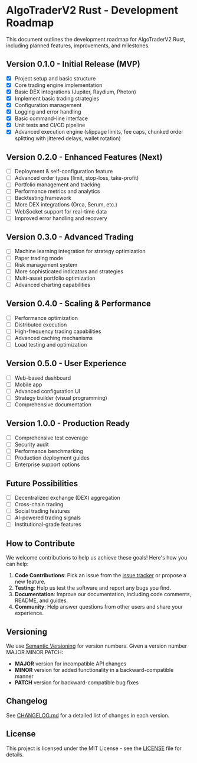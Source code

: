 # AlgoTraderV2 Rust - Development Roadmap

This document outlines the development roadmap for AlgoTraderV2 Rust, including planned features, improvements, and milestones.

## Version 0.1.0 - Initial Release (MVP)
- [x] Project setup and basic structure
- [x] Core trading engine implementation
- [x] Basic DEX integrations (Jupiter, Raydium, Photon)
- [x] Implement basic trading strategies
- [x] Configuration management
- [x] Logging and error handling
- [x] Basic command-line interface
- [x] Unit tests and CI/CD pipeline
- [x] Advanced execution engine (slippage limits, fee caps, chunked order splitting with jittered delays, wallet rotation)

## Version 0.2.0 - Enhanced Features (Next)
- [ ] Deployment & self-configuration feature
- [ ] Advanced order types (limit, stop-loss, take-profit)
- [ ] Portfolio management and tracking
- [ ] Performance metrics and analytics
- [ ] Backtesting framework
- [ ] More DEX integrations (Orca, Serum, etc.)
- [ ] WebSocket support for real-time data
- [ ] Improved error handling and recovery

## Version 0.3.0 - Advanced Trading
- [ ] Machine learning integration for strategy optimization
- [ ] Paper trading mode
- [ ] Risk management system
- [ ] More sophisticated indicators and strategies
- [ ] Multi-asset portfolio optimization
- [ ] Advanced charting capabilities

## Version 0.4.0 - Scaling & Performance
- [ ] Performance optimization
- [ ] Distributed execution
- [ ] High-frequency trading capabilities
- [ ] Advanced caching mechanisms
- [ ] Load testing and optimization

## Version 0.5.0 - User Experience
- [ ] Web-based dashboard
- [ ] Mobile app
- [ ] Advanced configuration UI
- [ ] Strategy builder (visual programming)
- [ ] Comprehensive documentation

## Version 1.0.0 - Production Ready
- [ ] Comprehensive test coverage
- [ ] Security audit
- [ ] Performance benchmarking
- [ ] Production deployment guides
- [ ] Enterprise support options

## Future Possibilities
- [ ] Decentralized exchange (DEX) aggregation
- [ ] Cross-chain trading
- [ ] Social trading features
- [ ] AI-powered trading signals
- [ ] Institutional-grade features

## How to Contribute

We welcome contributions to help us achieve these goals! Here's how you can help:

1. **Code Contributions**: Pick an issue from the [issue tracker](https://github.com/yourusername/algotraderv2_rust/issues) or propose a new feature.
2. **Testing**: Help us test the software and report any bugs you find.
3. **Documentation**: Improve our documentation, including code comments, README, and guides.
4. **Community**: Help answer questions from other users and share your experience.

## Versioning

We use [Semantic Versioning](https://semver.org/) for version numbers. Given a version number MAJOR.MINOR.PATCH:

- **MAJOR** version for incompatible API changes
- **MINOR** version for added functionality in a backward-compatible manner
- **PATCH** version for backward-compatible bug fixes

## Changelog

See [CHANGELOG.md](CHANGELOG.md) for a detailed list of changes in each version.

## License

This project is licensed under the MIT License - see the [LICENSE](LICENSE) file for details.
